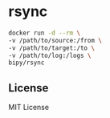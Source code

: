 # rsync

```bash
docker run -d --rm \
-v /path/to/source:/from \
-v /path/to/target:/to \
-v /path/to/log:/logs \
bipy/rsync

```

## License

MIT License